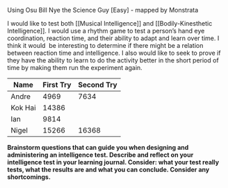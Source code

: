 Using Osu Bill Nye the Science Guy [Easy] - mapped by Monstrata

I would like to test both [[Musical Intelligence]] and [[Bodily-Kinesthetic Intelligence]]. I would use a rhythm game to test a person’s hand eye coordination, reaction time, and their ability to adapt and learn over time. I think it would  be interesting to determine if there might be a relation between reaction time and intelligence. I also would like to seek to prove if they have the ability to learn to do the activity better in the short period of time by making them run the experiment again.

| Name | First Try | Second Try |
| ----- | ------ | -----| 
| Andre | 4969 | 7634 | 
| Kok Hai | 14386 | |
| Ian | 9814 | |
| Nigel | 15266 | 16368 |


**Brainstorm questions that can guide you when designing and administering an intelligence test. Describe and reflect on your intelligence test in your learning journal. Consider: what your test really tests, what the results are and what you can conclude. Consider any shortcomings.**


